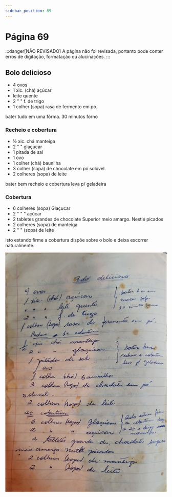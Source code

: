 ```yaml
---
sidebar_position: 69
---
```

# Página 69
:::danger[NÃO REVISADO]
A página não foi revisada, portanto pode conter erros de digitação, formatação ou alucinações.
:::
## Bolo delicioso

- 4 ovos
- 1 xic. (chá) açúcar
- leite quente
- 2 " " f. de trigo
- 1 colher (sopa) rasa de fermento em pó.

bater tudo em uma fôrma.
30 minutos forno

### Recheio e cobertura

- ½ xic. chá manteiga
- 2 " " glaçucar
- 1 pitada de sal
- 1 ovo
- 1 colher (chá) baunilha
- 3 colher (sopa) de chocolate em pó solúvel.
- 2 colheres (sopa) de leite

bater bem
recheio e cobertura
leva p/ geladeira

### Cobertura

- 6 colheres (sopa) Glaçucar
- 2 " " " açúcar
- 2 tabletes grandes de chocolate Superior meio amargo. Nestlé picados
- 2 colheres (sopa) de manteiga
- 2 " " (sopa) de leite

isto estando firme
a cobertura dispõe sobre o bolo e deixa escorrer naturalmente.

![imagem base](./images/page_69.png)